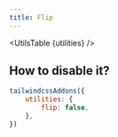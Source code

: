 ```yaml
---
title: Flip
---
```


<script>
	import UtilsTable from '$lib/UtilsTable.svelte'
	import {getUtilities} from '$utils/tailwind.js'
	import flip from 'tailwindcss-addons/src/utilities/flip.cjs'
	const utilities = getUtilities(flip.handler);
</script>

<UtilsTable {utilities} />

## How to disable it?

```js
tailwindcssAddons({
    utilities: {
        flip: false,
    },
})
```
